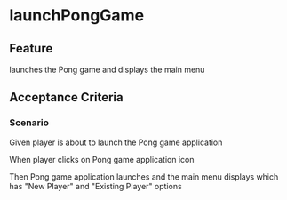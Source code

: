 # launchPongGame

## Feature

launches the Pong game and displays the main menu

## Acceptance Criteria

### Scenario

Given player is about to launch the Pong game application

When player clicks on Pong game application icon

Then Pong game application launches and the main menu displays
which has "New Player" and "Existing Player" options
